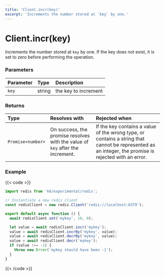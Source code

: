 ```yaml
---
title: 'Client.incr(key)'
excerpt: 'Increments the number stored at `key` by one.'
---
```


# Client.incr(key)

Increments the number stored at `key` by one. If the key does not exist, it is set to zero before performing the operation.

### Parameters

| Parameter | Type   | Description          |
| :-------- | :----- | :------------------- |
| `key`     | string | the key to increment |

### Returns

| Type              | Resolves with                                                                 | Rejected when                                                                                                                                        |
| :---------------- | :---------------------------------------------------------------------------- | :--------------------------------------------------------------------------------------------------------------------------------------------------- |
| `Promise<number>` | On success, the promise resolves with the value of `key` after the increment. | If the key contains a value of the wrong type, or contains a string that cannot be represented as an integer, the promise is rejected with an error. |

### Example

{{< code >}}

```javascript
import redis from 'k6/experimental/redis';

// Instantiate a new redis client
const redisClient = new redis.Client('redis://localhost:6379');

export default async function () {
  await redisClient.set('mykey', 10, 0);

  let value = await redisClient.incr('mykey');
  value = await redisClient.incrBy('mykey', value);
  value = await redisClient.decrBy('mykey', value);
  value = await redisClient.decr('mykey');
  if (value !== -1) {
    throw new Error('mykey should have been -1');
  }
}
```

{{< /code >}}
